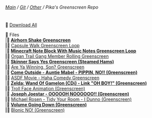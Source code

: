﻿###### [Main](https://pikakid98.github.io) / [Git](https://git-pikakid98.github.io) / [Other](https://git-pikakid98.github.io/other) / Pika's Greenscreen Repo
<h1></h1>

📄 [Download All](https://github.com/Git-Pikakid98/pikas-greenscreen-repo/releases/download/All/All.7z)

📂 Files
\
|____📄 [Airhorn Shake Greenscreen](https://github.com/Git-Pikakid98/pikas-greenscreen-repo/releases/download/gs/airhorn.shake.greenscreen.mp4)
\
|____📄 [Capsule Walk Greenscreen Loop](https://github.com/Git-Pikakid98/pikas-greenscreen-repo/releases/download/gs/capsule.walk.greenscreen.loop.mp4)
\
|____📄 [Minecraft Note Block With Music Notes Greenscreen Loop](https://github.com/Git-Pikakid98/pikas-greenscreen-repo/releases/download/gs/Minecraft.Note.Block.With.Music.Notes.Greenscreen.Loop.mp4)
\
|____📄 [Organ Trail Gang Member Rolling Greenscreen](https://github.com/Git-Pikakid98/pikas-greenscreen-repo/releases/download/gs/Organ.Trail.Gang.Member.Rolling.Greenscreen.mp4)
\
|____📄 [Skinner Says Yes Greenscreen (Steamed Hams)](https://github.com/Git-Pikakid98/pikas-greenscreen-repo/releases/download/gs/Skinner.Says.Yes.mp4)
\
|____📄 [Are Ya Winning, Son? Greenscreen](https://github.com/Git-Pikakid98/pikas-greenscreen-repo/releases/download/gs/Are.Ya.Winning.Son.Greenscreen.mp4)
\
|____📄 [Come Outside - Auntie Mabel - PIPPIN, NO!! (Greenscreen)](https://github.com/Git-Pikakid98/pikas-greenscreen-repo/releases/download/gs/come.outside.-.auntie.mabel.-.PIPPIN.NO.greenscreen.mp4)
\
|____📄 [ASDF Movie - Haha Comedy Greenscreen](https://github.com/Git-Pikakid98/pikas-greenscreen-repo/releases/download/gs/asdf.movie.-.haha.comedy.greenscreen.mp4)
\
|____📄 [Zelda: Wand Of Gamelon (CDi) - Link "OH BOY!" (Greenscreen)](https://github.com/Git-Pikakid98/pikas-greenscreen-repo/releases/download/gs/zelda.wog.-.oh.boy.greenscreen.mp4)
\
|____📄 [Troll Face Animation (Greenscreen)](https://github.com/Git-Pikakid98/pikas-greenscreen-repo/releases/download/gs/troll.face.gs.mp4)
\
|____📄 [Joseph Joestar - OOOOOH NOOOOOO!! (Greenscreen)](https://github.com/Git-Pikakid98/pikas-greenscreen-repo/releases/download/gs/joseph.joestar.-.OOOOOH.NOOOOOO.greenscreen.mp4)
\
|____📄 [Michael Rosen - Tidy Your Room - I Dunno (Greenscreen)](https://github.com/Git-Pikakid98/pikas-greenscreen-repo/releases/download/gs/Michael.Rosen.-.Tidy.Your.Room.-.I.Dunno.gs.mp4)
\
|____📄 [Volume Going Down (Greenscreen)](https://github.com/Git-Pikakid98/pikas-greenscreen-repo/releases/download/gs/volume.going.down.greenscreen.mp4)
\
|____📄 [Blonic NO! (Greenscreen)](https://github.com/Git-Pikakid98/pikas-greenscreen-repo/releases/download/gs/Blonic.NO.Greenscreen.mp4)
